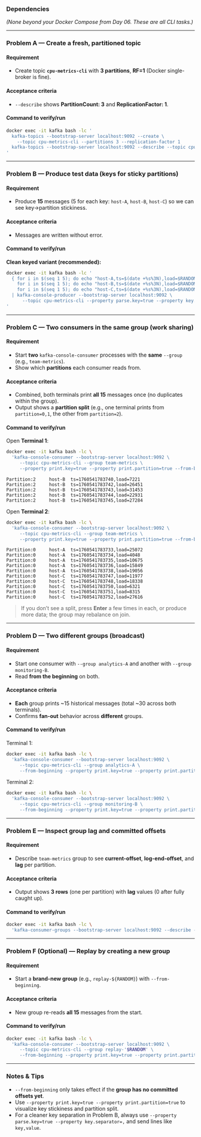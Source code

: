 ### Dependencies

*(None beyond your Docker Compose from Day 06. These are all CLI tasks.)*

---

### Problem A — Create a fresh, partitioned topic

#### Requirement

* Create topic **`cpu-metrics-cli`** with **3 partitions**, **RF=1** (Docker single-broker is fine).

#### Acceptance criteria

* `--describe` shows **PartitionCount: 3** and **ReplicationFactor: 1**.

#### Command to verify/run

```bash
docker exec -it kafka bash -lc '
  kafka-topics --bootstrap-server localhost:9092 --create \
    --topic cpu-metrics-cli --partitions 3 --replication-factor 1
  kafka-topics --bootstrap-server localhost:9092 --describe --topic cpu-metrics-cli
'
```

---

### Problem B — Produce test data (keys for sticky partitions)

#### Requirement

* Produce **15** messages (5 for each key: `host-A`, `host-B`, `host-C`) so we can see key→partition stickiness.

#### Acceptance criteria

* Messages are written without error.

#### Command to verify/run

**Clean keyed variant (recommended):**

```bash
docker exec -it kafka bash -lc '
  { for i in $(seq 1 5); do echo "host-A,ts=$(date +%s%3N),load=$RANDOM"; done;
    for i in $(seq 1 5); do echo "host-B,ts=$(date +%s%3N),load=$RANDOM"; done;
    for i in $(seq 1 5); do echo "host-C,ts=$(date +%s%3N),load=$RANDOM"; done; } \
  | kafka-console-producer --bootstrap-server localhost:9092 \
      --topic cpu-metrics-cli --property parse.key=true --property key.separator=,
'
```

---

### Problem C — Two consumers in the **same group** (work sharing)

#### Requirement

* Start **two** `kafka-console-consumer` processes with the **same** `--group` (e.g., `team-metrics`).
* Show which **partitions** each consumer reads from.

#### Acceptance criteria

* Combined, both terminals print **all 15** messages once (no duplicates within the group).
* Output shows a **partition split** (e.g., one terminal prints from `partition=0,1`, the other from `partition=2`).

#### Command to verify/run

Open **Terminal 1**:

```bash
docker exec -it kafka bash -lc \
  'kafka-console-consumer --bootstrap-server localhost:9092 \
     --topic cpu-metrics-cli --group team-metrics \
     --property print.key=true --property print.partition=true --from-beginning'
```
```output
Partition:2     host-B  ts=1760541783740,load=7221
Partition:2     host-B  ts=1760541783742,load=26451
Partition:2     host-B  ts=1760541783743,load=31453
Partition:2     host-B  ts=1760541783744,load=22931
Partition:2     host-B  ts=1760541783745,load=27284
```
Open **Terminal 2**:

```bash
docker exec -it kafka bash -lc \
  'kafka-console-consumer --bootstrap-server localhost:9092 \
     --topic cpu-metrics-cli --group team-metrics \
     --property print.key=true --property print.partition=true --from-beginning'
```
```output
Partition:0     host-A  ts=1760541783733,load=25072
Partition:0     host-A  ts=1760541783734,load=4048
Partition:0     host-A  ts=1760541783735,load=10675
Partition:0     host-A  ts=1760541783736,load=15849
Partition:0     host-A  ts=1760541783738,load=19056
Partition:0     host-C  ts=1760541783747,load=11977
Partition:0     host-C  ts=1760541783748,load=18338
Partition:0     host-C  ts=1760541783750,load=6321
Partition:0     host-C  ts=1760541783751,load=8315
Partition:0     host-C  ts=1760541783752,load=27616
```
> If you don’t see a split, press **Enter** a few times in each, or produce more data; the group may rebalance on join.

---

### Problem D — Two **different groups** (broadcast)

#### Requirement

* Start one consumer with `--group analytics-A` and another with `--group monitoring-B`.
* Read **from the beginning** on both.

#### Acceptance criteria

* **Each** group prints ~15 historical messages (total ~30 across both terminals).
* Confirms **fan-out** behavior across **different** groups.

#### Command to verify/run

Terminal 1:

```bash
docker exec -it kafka bash -lc \
  'kafka-console-consumer --bootstrap-server localhost:9092 \
     --topic cpu-metrics-cli --group analytics-A \
     --from-beginning --property print.key=true --property print.partition=true'
```

Terminal 2:

```bash
docker exec -it kafka bash -lc \
  'kafka-console-consumer --bootstrap-server localhost:9092 \
     --topic cpu-metrics-cli --group monitoring-B \
     --from-beginning --property print.key=true --property print.partition=true'
```

---

### Problem E — Inspect group **lag** and committed offsets

#### Requirement

* Describe `team-metrics` group to see **current-offset**, **log-end-offset**, and **lag** per partition.

#### Acceptance criteria

* Output shows **3 rows** (one per partition) with **lag** values (0 after fully caught up).

#### Command to verify/run

```bash
docker exec -it kafka bash -lc \
  'kafka-consumer-groups --bootstrap-server localhost:9092 --describe --group team-metrics'
```

---

### Problem F (Optional) — Replay by creating a **new group**

#### Requirement

* Start a **brand-new group** (e.g., `replay-${RANDOM}`) with `--from-beginning`.

#### Acceptance criteria

* New group re-reads **all 15** messages from the start.

#### Command to verify/run

```bash
docker exec -it kafka bash -lc \
  'kafka-console-consumer --bootstrap-server localhost:9092 \
     --topic cpu-metrics-cli --group replay-'$RANDOM' \
     --from-beginning --property print.key=true --property print.partition=true'
```

---

### Notes & Tips

* `--from-beginning` only takes effect if the **group has no committed offsets yet**.
* Use `--property print.key=true --property print.partition=true` to visualize key stickiness and partition split.
* For a cleaner key separation in Problem B, always use `--property parse.key=true --property key.separator=,` and send lines like `key,value`.
